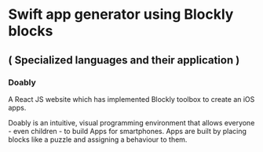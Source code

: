 # Swift app generator using Blockly blocks
## ( Specialized languages and their application )

### Doably 

A React JS website which has implemented Blockly toolbox to create an iOS apps.

Doably is an intuitive, visual programming environment that allows everyone - even children - to build Apps for smartphones. Apps are built by placing blocks like a puzzle and assigning a behaviour to them. 


